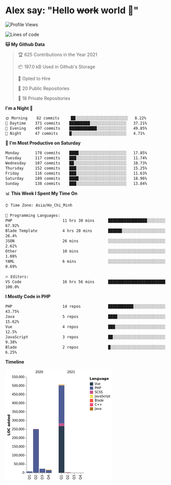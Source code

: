 # Alex say: "Hello ~~work~~ world 🐾"

<!--START_SECTION:waka-->
![Profile Views](http://img.shields.io/badge/Profile%20Views-9-blue)

![Lines of code](https://img.shields.io/badge/From%20Hello%20World%20I%27ve%20Written-807320%20lines%20of%20code-blue)

**🐱 My Github Data** 

> 🏆 625 Contributions in the Year 2021
 > 
> 📦 197.0 kB Used in Github's Storage 
 > 
> 💼 Opted to Hire
 > 
> 📜 20 Public Repositories 
 > 
> 🔑 18 Private Repositories  
 > 
**I'm a Night 🦉** 

```text
🌞 Morning    82 commits     ██░░░░░░░░░░░░░░░░░░░░░░░   8.22% 
🌆 Daytime    371 commits    █████████░░░░░░░░░░░░░░░░   37.21% 
🌃 Evening    497 commits    ████████████░░░░░░░░░░░░░   49.85% 
🌙 Night      47 commits     █░░░░░░░░░░░░░░░░░░░░░░░░   4.71%

```
📅 **I'm Most Productive on Saturday** 

```text
Monday       178 commits    ████░░░░░░░░░░░░░░░░░░░░░   17.85% 
Tuesday      117 commits    ███░░░░░░░░░░░░░░░░░░░░░░   11.74% 
Wednesday    107 commits    ██░░░░░░░░░░░░░░░░░░░░░░░   10.73% 
Thursday     152 commits    ███░░░░░░░░░░░░░░░░░░░░░░   15.25% 
Friday       116 commits    ███░░░░░░░░░░░░░░░░░░░░░░   11.63% 
Saturday     189 commits    ████░░░░░░░░░░░░░░░░░░░░░   18.96% 
Sunday       138 commits    ███░░░░░░░░░░░░░░░░░░░░░░   13.84%

```


📊 **This Week I Spent My Time On** 

```text
⌚︎ Time Zone: Asia/Ho_Chi_Minh

💬 Programming Languages: 
PHP                      11 hrs 30 mins      █████████████████░░░░░░░░   67.92% 
Blade Template           4 hrs 28 mins       ██████░░░░░░░░░░░░░░░░░░░   26.4% 
JSON                     26 mins             ░░░░░░░░░░░░░░░░░░░░░░░░░   2.62% 
Other                    10 mins             ░░░░░░░░░░░░░░░░░░░░░░░░░   1.08% 
YAML                     6 mins              ░░░░░░░░░░░░░░░░░░░░░░░░░   0.69%

🔥 Editors: 
VS Code                  16 hrs 56 mins      █████████████████████████   100.0%

```

**I Mostly Code in PHP** 

```text
PHP                      14 repos            ███████████░░░░░░░░░░░░░░   43.75% 
Java                     5 repos             ████░░░░░░░░░░░░░░░░░░░░░   15.62% 
Vue                      4 repos             ███░░░░░░░░░░░░░░░░░░░░░░   12.5% 
JavaScript               3 repos             ██░░░░░░░░░░░░░░░░░░░░░░░   9.38% 
Blade                    2 repos             █░░░░░░░░░░░░░░░░░░░░░░░░   6.25%

```


**Timeline**

![Chart not found](https://raw.githubusercontent.com/alexzvn/alexzvn/main/charts/bar_graph.png) 


<!--END_SECTION:waka-->
